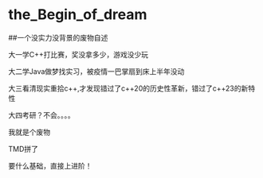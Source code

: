# the_Begin_of_dream

##一个没实力没背景的废物自述

大一学C++打比赛，奖没拿多少，游戏没少玩

大二学Java做梦找实习，被疫情一巴掌扇到床上半年没动

大三看清现实重拾c++,才发现错过了c++20的历史性革新，错过了c++23的新特性

大四考研？不会。。。。

我就是个废物

TMD拼了

要什么基础，直接上进阶！
